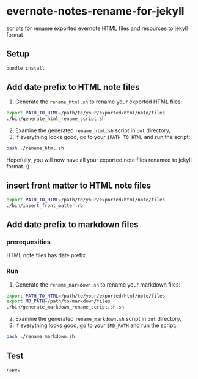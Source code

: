 # evernote-notes-rename-for-jekyll
scripts for rename exported evernote HTML files and resources to jekyll format

## Setup

```bash
bundle install
```

## Add date prefix to HTML note files

1. Generate the `rename_html.sh` to rename your exported HTML files:

```bash
export PATH_TO_HTML=/path/to/your/exported/html/note/files
./bin/generate_html_rename_script.sh
```

2. Examine the generated `rename_html.sh` script in `out` directory,
3. If everything looks good, go to your `$PATH_TO_HTML` and run the script:

```bash
bash ./rename_html.sh
```

Hopefully, you will now have all your exported note files renamed to jekyll format. :)

## insert front matter to HTML note files

```bash
export PATH_TO_HTML=/path/to/your/exported/html/note/files
./bin/insert_front_matter.rb
```

## Add date prefix to markdown files

### prerequesities
HTML note files has date prefix.

### Run

1. Generate the `rename_markdown.sh` to rename your markdown files:

```bash
export PATH_TO_HTML=/path/to/your/exported/html/note/files
export MD_PATH=/path/to/markdown/files
./bin/generate_markdown_rename_script.sh.sh
```

2. Examine the generated `rename_markdown.sh` script in `out` directory,
3. If everything looks good, go to your `$MD_PATH` and run the script:

```bash
bash ./rename_markdown.sh
```

## Test

```bash
rspec
```

